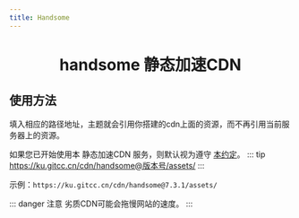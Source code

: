```yaml
---
title: Handsome
---
```


<center>
<h1>handsome 静态加速CDN</h1>
</center>

## 使用方法

<p>填入相应的路径地址，主题就会引用你搭建的cdn上面的资源，而不再引用当前服务器上的资源。</p>

如果您已开始使用本 静态加速CDN 服务，则默认视为遵守 [本约定](/Notice/appointment)。
::: tip
https://ku.gitcc.cn/cdn/handsome@版本号/assets/
:::

示例：`https://ku.gitcc.cn/cdn/handsome@7.3.1/assets/`

::: danger 注意
劣质CDN可能会拖慢网站的速度。
:::
